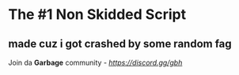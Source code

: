 # The #1 **Non** Skidded Script
## made cuz i got crashed by some random fag
Join da **Garbage** community - *https://discord.gg/gbh*
